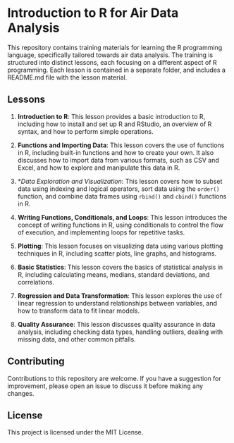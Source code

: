 # Introduction to R for Air Data Analysis

This repository contains training materials for learning the R programming language, specifically tailored towards air data analysis. The training is structured into distinct lessons, each focusing on a different aspect of R programming. Each lesson is contained in a separate folder, and includes a README.md file with the lesson material.

## Lessons

1. **Introduction to R**: This lesson provides a basic introduction to R, including how to install and set up R and RStudio, an overview of R syntax, and how to perform simple operations.

2. **Functions and Importing Data**: This lesson covers the use of functions in R, including built-in functions and how to create your own. It also discusses how to import data from various formats, such as CSV and Excel, and how to explore and manipulate this data in R.

3. **Data Exploration and Visualization*: This lesson covers how to subset data using indexing and logical operators, sort data using the `order()` function, and combine data frames using `rbind()` and `cbind()` functions in R.

4. **Writing Functions, Conditionals, and Loops**: This lesson introduces the concept of writing functions in R, using conditionals to control the flow of execution, and implementing loops for repetitive tasks.
    
5. **Plotting**: This lesson focuses on visualizing data using various plotting techniques in R, including scatter plots, line graphs, and histograms.

6. **Basic Statistics**: This lesson covers the basics of statistical analysis in R, including calculating means, medians, standard deviations, and correlations.

7. **Regression and Data Transformation**: This lesson explores the use of linear regression to understand relationships between variables, and how to transform data to fit linear models.

8. **Quality Assurance**: This lesson discusses quality assurance in data analysis, including checking data types, handling outliers, dealing with missing data, and other common pitfalls.

## Contributing

Contributions to this repository are welcome. If you have a suggestion for improvement, please open an issue to discuss it before making any changes.

## License

This project is licensed under the MIT License. 
